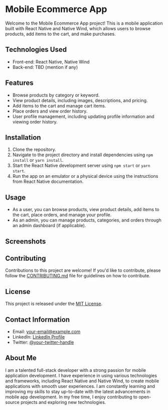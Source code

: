 # Mobile Ecommerce App

Welcome to the Mobile Ecommerce App project! This is a mobile application built with React Native and Native Wind, which allows users to browse products, add items to the cart, and make purchases.

## Technologies Used

- Front-end: React Native, Native Wind
- Back-end: TBD (mention if any)

## Features

- Browse products by category or keyword.
- View product details, including images, descriptions, and pricing.
- Add items to the cart and manage cart items.
- Place orders and view order history.
- User profile management, including updating profile information and viewing order history.

## Installation

1. Clone the repository.
2. Navigate to the project directory and install dependencies using `npm install` or `yarn install`.
3. Start the React Native development server using `npm start` or `yarn start`.
4. Run the app on an emulator or a physical device using the instructions from React Native documentation.

## Usage

- As a user, you can browse products, view product details, add items to the cart, place orders, and manage your profile.
- As an admin, you can manage products, categories, and orders through an admin dashboard (if applicable).

## Screenshots

<!-- Upload and showcase screenshots of your application here. -->

## Contributing

Contributions to this project are welcome! If you'd like to contribute, please follow the [CONTRIBUTING.md](link-to-contributing.md) file for guidelines on how to contribute.

## License

This project is released under the [MIT License](link-to-license).

## Contact Information

- Email: [your-email@example.com](mailto:your-email@example.com)
- LinkedIn: [LinkedIn Profile](https://www.linkedin.com/in/your-linkedin-profile/)
- Twitter: [@your-twitter-handle](https://twitter.com/your-twitter-handle)

## About Me

I am a talented full-stack developer with a strong passion for mobile application development. I have experience in using various technologies and frameworks, including React Native and Native Wind, to create mobile applications with smooth user experiences. I am constantly learning and improving my skills to stay up-to-date with the latest advancements in mobile app development. In my free time, I enjoy contributing to open-source projects and exploring new technologies.
